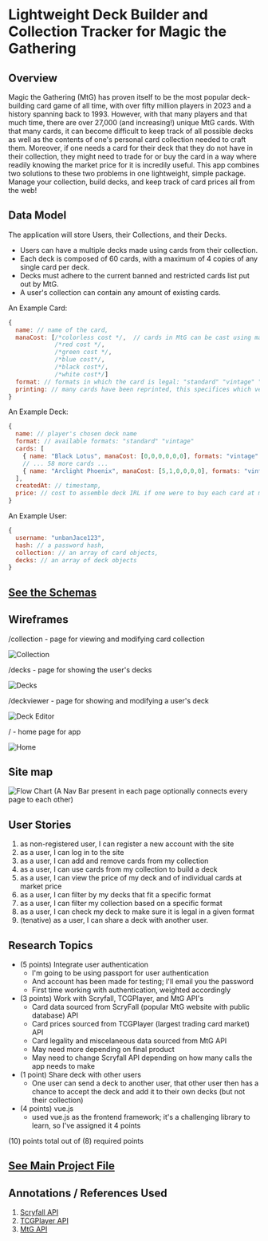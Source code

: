 # Lightweight Deck Builder and Collection Tracker for Magic the Gathering

## Overview

Magic the Gathering (MtG) has proven itself to be the most popular deck-building card game of all time, with over fifty million players in 2023 and a history spanning back to 1993. However, with that many players and that much time, there are over 27,000 (and increasing!) unique MtG cards. With that many cards, it can become difficult to keep track of all possible decks as well as the contents of one's personal card collection needed to craft them. Moreover, if one needs a card for their deck that they do not have in their collection, they might need to trade for or buy the card in a way where readily knowing the market price for it is incredily useful. This app combines two solutions to these two problems in one lightweight, simple package. Manage your collection, build decks, and keep track of card prices all from the web!

## Data Model

The application will store Users, their Collections, and their Decks.

* Users can have a multiple decks made using cards from their collection.
* Each deck is composed of 60 cards, with a maximum of 4 copies of any single card per deck.
* Decks must adhere to the current banned and restricted cards list put out by MtG.
* A user's collection can contain any amount of existing cards.

An Example Card:

```javascript
{
  name: // name of the card,
  manaCost: [/*colorless cost */,  // cards in MtG can be cast using mana of 5 different colors plus colorless
             /*red cost */, 
             /*green cost */, 
             /*blue cost*/, 
             /*black cost*/, 
             /*white cost*/]
  format: // formats in which the card is legal: "standard" "vintage" "all"
  printing: // many cards have been reprinted, this specifices which version of the card one has.
}
```

An Example Deck:

```javascript
{
  name: // player's chosen deck name
  format: // available formats: "standard" "vintage"
  cards: [
    { name: "Black Lotus", manaCost: [0,0,0,0,0,0], formats: "vintage", printing: "ALPHA"},
    // ... 58 more cards ...
    { name: "Arclight Phoenix", manaCost: [5,1,0,0,0,0], formats: "vintage", printing: "GRN"},
  ],
  createdAt: // timestamp,
  price: // cost to assemble deck IRL if one were to buy each card at market price.
}
```

An Example User:

```javascript
{
  username: "unbanJace123",
  hash: // a password hash,
  collection: // an array of card objects,
  decks: // an array of deck objects
}
```

## [See the Schemas](db.mjs) 

## Wireframes

/collection - page for viewing and modifying card collection

![Collection](documentation/mycollection.png)

/decks - page for showing the user's decks

![Decks](documentation/mydecks.png)

/deckviewer - page for showing and modifying a user's deck

![Deck Editor](documentation/deckviewer.png)

/ - home page for app

![Home](documentation/home.png)

## Site map

![Flow Chart](documentation/flowgram.png)
(A Nav Bar present in each page optionally connects every page to each other)

## User Stories

1. as non-registered user, I can register a new account with the site
2. as a user, I can log in to the site
3. as a user, I can add and remove cards from my collection
4. as a user, I can use cards from my collection to build a deck
5. as a user, I can view the price of my deck and of individual cards at market price
6. as a user, I can filter by my decks that fit a specific format
7. as a user, I can filter my collection based on a specific format
8. as a user, I can check my deck to make sure it is legal in a given format
9. (tenative) as a user, I can share a deck with another user.

## Research Topics

* (5 points) Integrate user authentication
    * I'm going to be using passport for user authentication
    * And account has been made for testing; I'll email you the password
    * First time working with authentication, weighted accordingly
* (3 points) Work with Scryfall, TCGPlayer, and MtG API's
    * Card data sourced from ScryFall (popular MtG website with public database) API 
    * Card prices sourced from TCGPlayer (largest trading card market) API
    * Card legality and miscelaneous data sourced from MtG API
    * May need more depending on final product
    * May need to change Scryfall API depending on how many calls the app needs to make
* (1 point) Share deck with other users
    * One user can send a deck to another user, that other user then has a chance to accept the deck
      and add it to their own decks (but not their collection)
* (4 points) vue.js
    * used vue.js as the frontend framework; it's a challenging library to learn, so I've assigned it 4 points

(10) points total out of (8) required points

## [See Main Project File](app.mjs) 

## Annotations / References Used

1. [Scryfall API](https://scryfall.com/docs/api)
2. [TCGPlayer API](https://docs.tcgplayer.com/docs/welcome)
3. [MtG API](https://docs.magicthegathering.io/)

